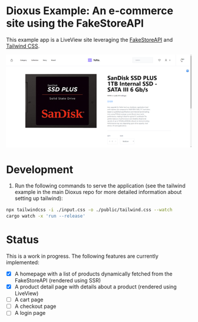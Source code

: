 # Dioxus Example: An e-commerce site using the FakeStoreAPI

This example app is a LiveView site leveraging the [FakeStoreAPI](https://fakestoreapi.com) and [Tailwind CSS](https://tailwindcss.com/).

![Demo Image](demo.png)

# Development

1. Run the following commands to serve the application (see the tailwind example in the main Dioxus repo for more detailed information about setting up tailwind):

```bash
npx tailwindcss -i ./input.css -o ./public/tailwind.css --watch
cargo watch -x 'run --release'
```

# Status

This is a work in progress. The following features are currently implemented:

- [x] A homepage with a list of products dynamically fetched from the FakeStoreAPI (rendered using SSR)
- [x] A product detail page with details about a product (rendered using LiveView)
- [ ] A cart page
- [ ] A checkout page
- [ ] A login page
